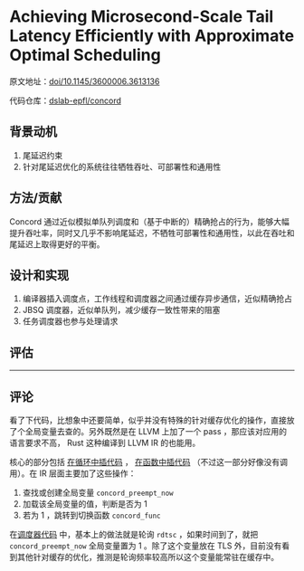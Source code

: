 # Achieving Microsecond-Scale Tail Latency Efficiently with Approximate Optimal Scheduling

原文地址：[doi/10.1145/3600006.3613136](https://dl.acm.org/doi/10.1145/3600006.3613136)

代码仓库：[dslab-epfl/concord](https://github.com/dslab-epfl/concord)

## 背景动机

1. 尾延迟约束
2. 针对尾延迟优化的系统往往牺牲吞吐、可部署性和通用性

## 方法/贡献

Concord 通过近似模拟单队列调度和（基于中断的）精确抢占的行为，能够大幅提升吞吐率，同时又几乎不影响尾延迟，不牺牲可部署性和通用性，以此在吞吐和尾延迟上取得更好的平衡。

## 设计和实现

1. 编译器插入调度点，工作线程和调度器之间通过缓存异步通信，近似精确抢占
2. JBSQ 调度器，近似单队列，减少缓存一致性带来的阻塞
3. 任务调度器也参与处理请求

## 评估

---

## 评论

看了下代码，比想象中还要简单，似乎并没有特殊的针对缓存优化的操作，直接放了个全局变量去查的。另外既然是在 LLVM 上加了一个 pass ，那应该对应用的语言要求不高， Rust 这种编译到 LLVM IR 的也能用。

核心的部分包括 [在循环中插代码](https://github.com/dslab-epfl/concord/blob/main/src/cache-line-pass/src/Concord.cpp#L182) ， [在函数中插代码](https://github.com/dslab-epfl/concord/blob/main/src/cache-line-pass/src/Concord.cpp#L228) （不过这一部分好像没有调用）。在 IR 层面主要加了这些操作：

1. 查找或创建全局变量 `concord_preempt_now`
2. 加载该全局变量的值，判断是否为 1
3. 若为 1 ，跳转到切换函数 `concord_func`

在[调度器代码](https://github.com/dslab-epfl/concord/blob/main/src/lib/concord.c) 中，基本上的做法就是轮询 `rdtsc` ，如果时间到了，就把 `concord_preempt_now` 全局变量置为 1 。除了这个变量放在 TLS 外，目前没有看到其他针对缓存的优化，推测是轮询频率较高所以这个变量能常驻在缓存中。
